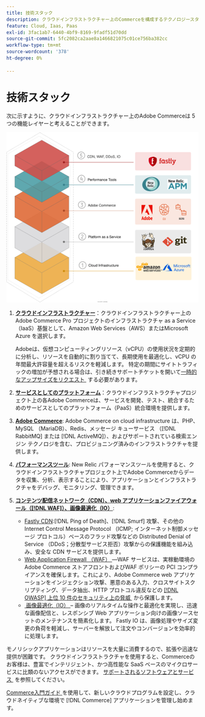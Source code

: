 ```yaml
---
title: 技術スタック
description: クラウドインフラストラクチャー上のCommerceを構成するテクノロジースタックを参照してください。
feature: Cloud, Iaas, Paas
exl-id: 3fac1ab7-6440-4bf9-8169-9fadf51d70dd
source-git-commit: 5fc2082ca2aae8a1466821075c01ce756ba382cc
workflow-type: tm+mt
source-wordcount: '378'
ht-degree: 0%

---
```


# 技術スタック

次に示すように、クラウドインフラストラクチャー上のAdobe Commerceは 5 つの機能レイヤーと考えることができます。

![&#x200B; クラウドスタック &#x200B;](../../assets/CloudStack.svg)

1. [**クラウドインフラストラクチャー**](pro-architecture.md)：クラウドインフラストラクチャー上のAdobe Commerce Pro プロジェクトのインフラストラクチャ as a Service （IaaS）基盤として、Amazon Web Services（AWS）またはMicrosoft Azure を選択します。

   Adobeは、仮想コンピューティングリソース（vCPU）の使用状況を定期的に分析し、リソースを自動的に割り当てて、長期使用を最適化し、vCPU の年間最大許容量を超えるリスクを軽減します。 特定の期間にサイトトラフィックの増加が予想される場合は、引き続きサポートチケットを開いて [&#x200B; 一時的なアップサイズをリクエスト &#x200B;](https://experienceleague.adobe.com/docs/commerce-knowledge-base/kb/how-to/how-to-request-temporary-magento-upsize.html) する必要があります。

1. [**サービスとしてのプラットフォーム**](cloud-architecture.md)：クラウドインフラストラクチャプロジェクト上の各Adobe Commerceは、サービスを開発、テスト、統合するためのサービスとしてのプラットフォーム（PaaS）統合環境を提供します。
1. [**Adobe Commerce**](../project/overview.md): Adobe Commerce on cloud infrastructure は、PHP、MySQL （MariaDB）、Redis、メッセージ キューサービス （[!DNL RabbitMQ] または [!DNL ActiveMQ]）、およびサポートされている検索エンジン テクノロジを含む、プロビジョニング済みのインフラストラクチャを提供します。
1. [**パフォーマンスツール**](../monitor/new-relic-service.md): New Relic パフォーマンスツールを使用すると、クラウドインフラストラクチャプロジェクト上でAdobe Commerceからデータを収集、分析、表示することにより、アプリケーションとインフラストラクチャをデバッグ、モニタリング、管理できます。
1. [**コンテンツ配信ネットワーク（CDN）、web アプリケーションファイアウォール（[!DNL WAF]）、画像最適化（IO）**](../cdn/fastly.md):

   * [Fastly CDN](../cdn/fastly.md#ddos-protection):[!DNL Ping of Death]、[!DNL Smurf] 攻撃、その他の Internet Control Message Protocol （ICMP; インターネット制御メッセージ プロトコル）ベースのフラッド攻撃などの Distributed Denial of Service （DDoS；分散型サービス拒否）攻撃からの保護機能を組み込み、安全な CDN サービスを提供します。
   * [Web Application Firewall （WAF） &#x200B;](../cdn/fastly-waf-service.md)—WAF サービスは、実稼動環境のAdobe Commerce ストアフロントおよびWAF ポリシーの PCI コンプライアンスを確保します。これにより、Adobe Commerce web アプリケーションをインジェクション攻撃、悪意のある入力、クロスサイトスクリプティング、データ抽出、HTTP プロトコル違反などの [[!DNL OWASP]  上位 10 件のセキュリティ上の脅威 &#x200B;](https://owasp.org/www-project-top-ten/) から保護します。
   * [&#x200B; 画像最適化（IO） &#x200B;](../cdn/fastly-image-optimization.md) – 画像のリアルタイムな操作と最適化を実現し、迅速な画像配信と、レスポンシブ Web アプリケーション向けの画像ソースセットのメンテナンスを簡素化します。 Fastly IO は、画像処理やサイズ変更の負荷を軽減し、サーバーを解放して注文やコンバージョンを効率的に処理します。

モノリシックアプリケーションはリソースを大量に消費するので、拡張や迅速な提供が困難です。 クラウドインフラストラクチャを使用すると、Commerceのお客様は、豊富でインテリジェント、かつ高性能な SaaS ベースのマイクロサービスに比類のないアクセスができます。 [&#x200B; サポートされるソフトウェアとサービス &#x200B;](cloud-architecture.md#supported-software-and-services) を参照してください。

[Commerce入門ガイド &#x200B;](../../get-started/overview.md) を使用して、新しいクラウドプログラムを設定し、クラウドネイティブな環境で [!DNL Commerce] アプリケーションを管理し始めます。
